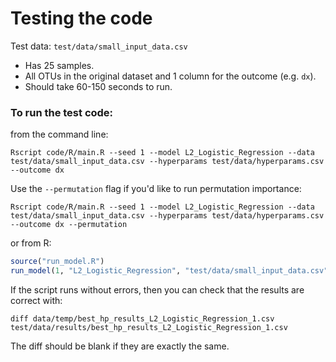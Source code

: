 # Testing the code

Test data: `test/data/small_input_data.csv`

- Has 25 samples.
- All OTUs in the original dataset and 1 column for the outcome (e.g. `dx`).
- Should take 60-150 seconds to run.

### To run the test code:

from the command line:
```
Rscript code/R/main.R --seed 1 --model L2_Logistic_Regression --data  test/data/small_input_data.csv --hyperparams test/data/hyperparams.csv --outcome dx
```

Use the `--permutation` flag if you'd like to run permutation importance:
```
Rscript code/R/main.R --seed 1 --model L2_Logistic_Regression --data  test/data/small_input_data.csv --hyperparams test/data/hyperparams.csv --outcome dx --permutation
```

or from R:
```R
source("run_model.R")
run_model(1, "L2_Logistic_Regression", "test/data/small_input_data.csv", "test/data/hyperparams.csv", "dx", permutation = FALSE)
```

If the script runs without errors, then you can check that the results are correct with:
```
diff data/temp/best_hp_results_L2_Logistic_Regression_1.csv test/data/results/best_hp_results_L2_Logistic_Regression_1.csv
```

The diff should be blank if they are exactly the same.

